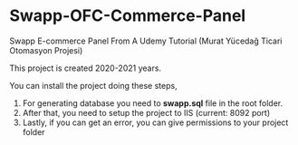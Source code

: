 # Swapp-OFC-Commerce-Panel
Swapp E-commerce Panel From A Udemy Tutorial (Murat Yücedağ Ticari Otomasyon Projesi)

This project is created 2020-2021 years.

You can install the project doing these steps,

1. For generating database you need to **swapp.sql** file in the root folder.
2. After that, you need to setup the project to IIS (current: 8092 port)
3. Lastly, if you can get an error, you can give permissions to your project folder


